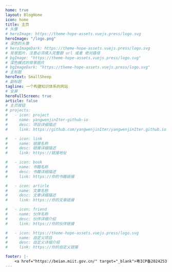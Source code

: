 ```yaml
---
home: true
layout: BlogHome
icon: home
title: 主页
# 头像
# heroImage: https://theme-hope-assets.vuejs.press/logo.svg
heroImage: "/logo.png"
# 深色的头像
# heroImageDark: https://theme-hope-assets.vuejs.press/logo.svg
# 背景图片，注意必须填入完整额 url 或者 绝对路径
# bgImage: "https://theme-hope-assets.vuejs.press/logo.svg"
# 深色模式的背景图片
# bgImageDark: "https://theme-hope-assets.vuejs.press/logo.svg"
# 主标题
heroText: SmallSheep
# 副标题
tagline: 一个构建知识体系的网站
# 全屏
heroFullScreen: true
article: false
# 主页按钮
# projects:
#   - icon: project
#     name: yangwenjinIter-github-io
#     desc: 项目详细描述
#     link: https://github.com/yangwenjinIter/yangwenjinIter.github.io

#   - icon: link
#     name: 链接名称
#     desc: 链接详细描述
#     link: https://链接地址

#   - icon: book
#     name: 书籍名称
#     desc: 书籍详细描述
#     link: https://你的书籍链接

#   - icon: article
#     name: 文章名称
#     desc: 文章详细描述
#     link: https://你的文章链接

#   - icon: friend
#     name: 伙伴名称
#     desc: 伙伴详细介绍
#     link: https://你的伙伴链接

#   - icon: https://theme-hope-assets.vuejs.press/logo.svg
#     name: 自定义项目
#     desc: 自定义详细介绍
#     link: https://你的自定义链接

footer: |-
    <a href="https://beian.miit.gov.cn/" target="_blank">粤ICP备2024253972号-1</a>
---
```

